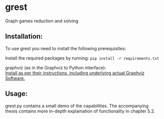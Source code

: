 # grest
Graph games reduction and solving

## Installation:

To use grest you need to install the following prerequisites:

Install the required packages by running:
```pip install -r requirements.txt```

graphviz (as in the Graphviz to Python interface):  
[Install as per their instructions, including underlying actual Graphviz Software.](https://github.com/xflr6/graphviz)

## Usage:

grest.py contains a small demo of the capabilities. The accompanying thesis contains more in-depth explaination of functionality in chapter 5.2.
